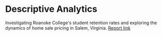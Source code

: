 # Descriptive Analytics
Investigating Roanoke College's student retention rates and exploring the dynamics of home sale pricing in Salem, Virginia. [Report link](https://raw.githack.com/sm-11/Github-Portfolio/blob/d20454c1d513cf2da25193eb7aa65ac63b292160/R-Projects/Analyzing%20Student%20Retention%20and%20Home%20Sales%20Pricing%20Data/Final-STAT-304-23.html)
